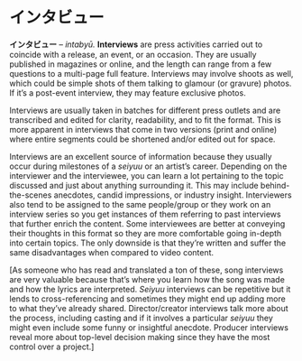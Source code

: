 # インタビュー

**インタビュー** – _intabyū._ **Interviews** are press activities carried out to coincide with a release, an event, or an occasion. They are usually published in magazines or online, and the length can range from a few questions to a multi-page full feature. Interviews may involve shoots as well, which could be simple shots of them talking to glamour (or gravure) photos. If it’s a post-event interview, they may feature exclusive photos.

Interviews are usually taken in batches for different press outlets and are transcribed and edited for clarity, readability, and to fit the format. This is more apparent in interviews that come in two versions (print and online) where entire segments could be shortened and/or edited out for space.   

Interviews are an excellent source of information because they usually occur during milestones of a _seiyuu_ or an artist’s career. Depending on the interviewer and the interviewee, you can learn a lot pertaining to the topic discussed and just about anything surrounding it. This may include behind-the-scenes anecdotes, candid impressions, or industry insight. Interviewers also tend to be assigned to the same people/group or they work on an interview series so you get instances of them referring to past interviews that further enrich the content. Some interviewees are better at conveying their thoughts in this format so they are more comfortable going in-depth into certain topics. The only downside is that they’re written and suffer the same disadvantages when compared to video content.

[As someone who has read and translated a ton of these, song interviews are very valuable because that’s where you learn how the song was made and how the lyrics are interpreted. _Seiyuu_ interviews can be repetitive but it lends to cross-referencing and sometimes they might end up adding more to what they’ve already shared. Director/creator interviews talk more about the process, including casting and if it involves a particular _seiyuu_ they might even include some funny or insightful anecdote. Producer interviews reveal more about top-level decision making since they have the most control over a project.]

